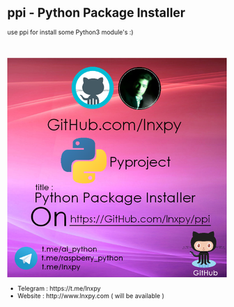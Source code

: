 # ppi - Python Package Installer
use ppi for install some Python3 module's :)
<br>
<br>
<br>
<br>
<img src='https://github.com/lnxpy/ppi/blob/master/ppi.png'>

<ul>
  <li>Telegram : https://t.me/lnxpy</li>
  <li>Website : http://www.lnxpy.com ( will be available )</li>
</ul>
